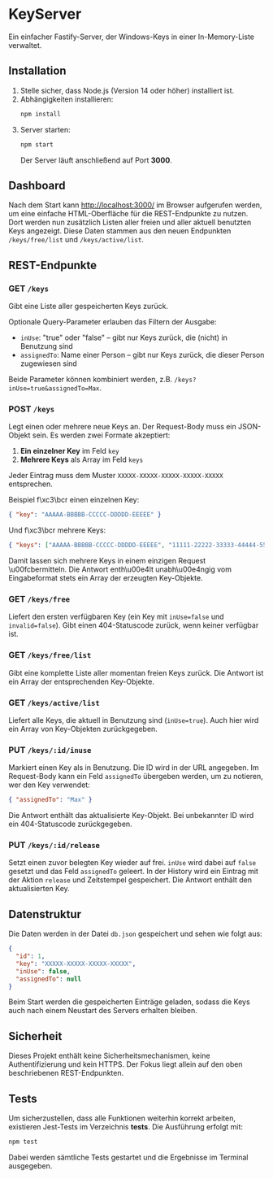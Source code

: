 # KeyServer

Ein einfacher Fastify-Server, der Windows-Keys in einer In-Memory-Liste verwaltet. 

## Installation

1. Stelle sicher, dass Node.js (Version 14 oder höher) installiert ist.
2. Abhängigkeiten installieren:
   ```bash
   npm install
   ```
3. Server starten:
   ```bash
   npm start
   ```
   Der Server läuft anschließend auf Port **3000**.

## Dashboard

Nach dem Start kann [http://localhost:3000/](http://localhost:3000/) im Browser
aufgerufen werden, um eine einfache HTML-Oberfläche für die REST-Endpunkte zu
nutzen. Dort werden nun zusätzlich Listen aller freien und aller aktuell
benutzten Keys angezeigt. Diese Daten stammen aus den neuen Endpunkten
`/keys/free/list` und `/keys/active/list`.


## REST-Endpunkte

### GET `/keys`
Gibt eine Liste aller gespeicherten Keys zurück.

Optionale Query-Parameter erlauben das Filtern der Ausgabe:

- `inUse`: "true" oder "false" – gibt nur Keys zurück, die (nicht) in Benutzung sind
- `assignedTo`: Name einer Person – gibt nur Keys zurück, die dieser Person zugewiesen sind

Beide Parameter können kombiniert werden, z.B. `/keys?inUse=true&assignedTo=Max`.

### POST `/keys`
Legt einen oder mehrere neue Keys an. Der Request-Body muss ein JSON-Objekt
sein. Es werden zwei Formate akzeptiert:

1. **Ein einzelner Key** im Feld `key`
2. **Mehrere Keys** als Array im Feld `keys`

Jeder Eintrag muss dem Muster `XXXXX-XXXXX-XXXXX-XXXXX-XXXXX` entsprechen.

Beispiel f\xc3\bcr einen einzelnen Key:
```json
{ "key": "AAAAA-BBBBB-CCCCC-DDDDD-EEEEE" }
```

Und f\xc3\bcr mehrere Keys:
```json
{ "keys": ["AAAAA-BBBBB-CCCCC-DDDDD-EEEEE", "11111-22222-33333-44444-55555"] }
```

Damit lassen sich mehrere Keys in einem einzigen Request \u00fcbermitteln. Die
Antwort enth\u00e4lt unabh\u00e4ngig vom Eingabeformat stets ein Array der erzeugten
Key-Objekte.

### GET `/keys/free`
Liefert den ersten verfügbaren Key (ein Key mit `inUse=false` und `invalid=false`). Gibt einen 404-Statuscode zurück, wenn keiner verfügbar ist.

### GET `/keys/free/list`
Gibt eine komplette Liste aller momentan freien Keys zurück. Die Antwort ist ein Array der entsprechenden Key-Objekte.

### GET `/keys/active/list`
Liefert alle Keys, die aktuell in Benutzung sind (`inUse=true`). Auch hier wird ein Array von Key-Objekten zurückgegeben.

### PUT `/keys/:id/inuse`
Markiert einen Key als in Benutzung. Die ID wird in der URL angegeben. Im Request-Body kann ein Feld `assignedTo` übergeben werden, um zu notieren, wer den Key verwendet:
```json
{ "assignedTo": "Max" }
```
Die Antwort enthält das aktualisierte Key-Objekt. Bei unbekannter ID wird ein 404-Statuscode zurückgegeben.

### PUT `/keys/:id/release`
Setzt einen zuvor belegten Key wieder auf frei. `inUse` wird dabei auf `false` gesetzt und das Feld `assignedTo` geleert. In der History wird ein Eintrag mit der Aktion `release` und Zeitstempel gespeichert. Die Antwort enthält den aktualisierten Key.

## Datenstruktur

Die Daten werden in der Datei `db.json` gespeichert und sehen wie folgt aus:
```json
{
  "id": 1,
  "key": "XXXXX-XXXXX-XXXXX-XXXXX",
  "inUse": false,
  "assignedTo": null
}
```
Beim Start werden die gespeicherten Einträge geladen, sodass die Keys auch nach einem Neustart des Servers erhalten bleiben.

## Sicherheit

Dieses Projekt enthält keine Sicherheitsmechanismen, keine Authentifizierung und kein HTTPS. Der Fokus liegt allein auf den oben beschriebenen REST-Endpunkten.

## Tests

Um sicherzustellen, dass alle Funktionen weiterhin korrekt arbeiten, existieren Jest-Tests im Verzeichnis __tests__. Die Ausführung erfolgt mit:

```bash
npm test
```

Dabei werden sämtliche Tests gestartet und die Ergebnisse im Terminal ausgegeben.
